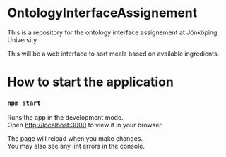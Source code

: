 # OntologyInterfaceAssignement
This is a repository for the ontology interface assignement at Jönköping University.

This will be a web interface to sort meals based on available ingredients.

# How to start the application

### `npm start`

Runs the app in the development mode.\
Open [http://localhost:3000](http://localhost:3000) to view it in your browser.

The page will reload when you make changes.\
You may also see any lint errors in the console.
